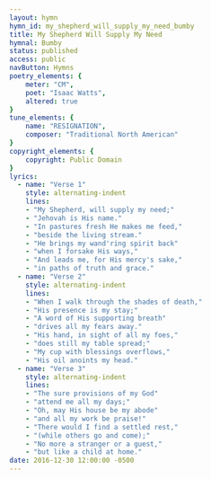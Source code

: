 ```yaml
---
layout: hymn
hymn_id: my_shepherd_will_supply_my_need_bumby
title: My Shepherd Will Supply My Need
hymnal: Bumby
status: published
access: public
navButton: Hymns
poetry_elements: {
    meter: "CM",
    poet: "Isaac Watts",
    altered: true
}
tune_elements: {
    name: "RESIGNATION",
    composer: "Traditional North American"
}
copyright_elements: {
    copyright: Public Domain
}
lyrics:
  - name: "Verse 1"
    style: alternating-indent
    lines:
    - "My Shepherd, will supply my need;"
    - "Jehovah is His name."
    - "In pastures fresh He makes me feed,"
    - "beside the living stream."
    - "He brings my wand'ring spirit back"
    - "when I forsake His ways,"
    - "And leads me, for His mercy's sake,"
    - "in paths of truth and grace."
  - name: "Verse 2"
    style: alternating-indent
    lines:
    - "When I walk through the shades of death,"
    - "His presence is my stay;"
    - "A word of His supporting breath"
    - "drives all my fears away."
    - "His hand, in sight of all my foes,"
    - "does still my table spread;"
    - "My cup with blessings overflows,"
    - "His oil anoints my head."
  - name: "Verse 3"
    style: alternating-indent
    lines:
    - "The sure provisions of my God"
    - "attend me all my days;"
    - "Oh, may His house be my abode"
    - "and all my work be praise!"
    - "There would I find a settled rest,"
    - "(while others go and come);"
    - "No more a stranger or a guest,"
    - "but like a child at home."
date: 2016-12-30 12:00:00 -0500
---
```

